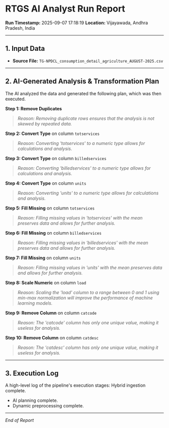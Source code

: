 
# RTGS AI Analyst Run Report

**Run Timestamp:** 2025-09-07 17:18:19
**Location:** Vijayawada, Andhra Pradesh, India

---

## 1. Input Data
- **Source File:** `TG-NPDCL_consumption_detail_agriculture_AUGUST-2025.csv`

---

## 2. AI-Generated Analysis & Transformation Plan
The AI analyzed the data and generated the following plan, which was then executed.

**Step 1: Remove Duplicates**

> *Reason: Removing duplicate rows ensures that the analysis is not skewed by repeated data.*

**Step 2: Convert Type** on column `totservices`

> *Reason: Converting 'totservices' to a numeric type allows for calculations and analysis.*

**Step 3: Convert Type** on column `billedservices`

> *Reason: Converting 'billedservices' to a numeric type allows for calculations and analysis.*

**Step 4: Convert Type** on column `units`

> *Reason: Converting 'units' to a numeric type allows for calculations and analysis.*

**Step 5: Fill Missing** on column `totservices`

> *Reason: Filling missing values in 'totservices' with the mean preserves data and allows for further analysis.*

**Step 6: Fill Missing** on column `billedservices`

> *Reason: Filling missing values in 'billedservices' with the mean preserves data and allows for further analysis.*

**Step 7: Fill Missing** on column `units`

> *Reason: Filling missing values in 'units' with the mean preserves data and allows for further analysis.*

**Step 8: Scale Numeric** on column `load`

> *Reason: Scaling the 'load' column to a range between 0 and 1 using min-max normalization will improve the performance of machine learning models.*

**Step 9: Remove Column** on column `catcode`

> *Reason: The 'catcode' column has only one unique value, making it useless for analysis.*

**Step 10: Remove Column** on column `catdesc`

> *Reason: The 'catdesc' column has only one unique value, making it useless for analysis.*

---

## 3. Execution Log
A high-level log of the pipeline's execution stages:
Hybrid ingestion complete.
- AI planning complete.
- Dynamic preprocessing complete.


---
*End of Report*
